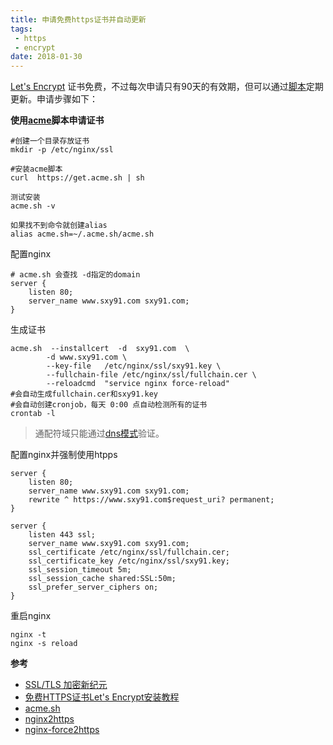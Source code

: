 ```yaml
---
title: 申请免费https证书并自动更新 
tags: 
 - https
 - encrypt
date: 2018-01-30
---
```


 [Let's Encrypt](https://letsencrypt.org/) 证书免费，不过每次申请只有90天的有效期，但可以通过[脚本](https://letsencrypt.org/docs/client-options/)定期更新。申请步骤如下：

**使用[acme](https://github.com/Neilpang/acme.sh/wiki/Options-and-Params)脚本申请证书**

```shell
#创建一个目录存放证书
mkdir -p /etc/nginx/ssl

#安装acme脚本
curl  https://get.acme.sh | sh

测试安装
acme.sh -v

如果找不到命令就创建alias
alias acme.sh=~/.acme.sh/acme.sh
```

配置nginx
```nginx
# acme.sh 会查找 -d指定的domain
server {
    listen 80;
    server_name www.sxy91.com sxy91.com;
}
```

生成证书
```shell
acme.sh  --installcert  -d  sxy91.com  \
		-d www.sxy91.com \
		--key-file   /etc/nginx/ssl/sxy91.key \
		--fullchain-file /etc/nginx/ssl/fullchain.cer \
		--reloadcmd  "service nginx force-reload"
#会自动生成fullchain.cer和sxy91.key
#会自动创建cronjob，每天 0:00 点自动检测所有的证书
crontab -l

```

> 通配符域只能通过[dns模式](https://github.com/Neilpang/acme.sh/wiki/%E8%AF%B4%E6%98%8E)验证。

配置nginx并强制使用htpps  
```nginx
server {
    listen 80;
    server_name www.sxy91.com sxy91.com;
    rewrite ^ https://www.sxy91.com$request_uri? permanent;
}

server {
	listen 443 ssl;
	server_name www.sxy91.com sxy91.com;
	ssl_certificate /etc/nginx/ssl/fullchain.cer;
	ssl_certificate_key /etc/nginx/ssl/sxy91.key;
	ssl_session_timeout 5m;
	ssl_session_cache shared:SSL:50m;
	ssl_prefer_server_ciphers on;
}
```

重启nginx  
```shell
nginx -t
nginx -s reload
```

**参考**  
- [SSL/TLS 加密新纪元](https://linux.cn/article-6565-1.html)
- [免费HTTPS证书Let's Encrypt安装教程](https://foofish.net/https-free-for-lets-encrypt.html)
- [acme.sh](https://github.com/Neilpang/acme.sh/wiki/%E8%AF%B4%E6%98%8E)
- [nginx2https](https://tecadmin.net/nginx-force-redirect-to-https-with-www/)
- [nginx-force2https](https://serverfault.com/questions/250476/how-to-force-or-redirect-to-ssl-in-nginx)

